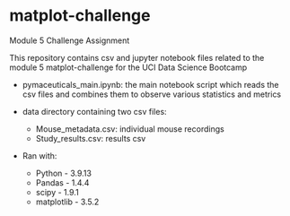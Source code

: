# matplot-challenge
Module 5 Challenge Assignment

This repository contains csv and jupyter notebook files related to the module 5 matplot-challenge for the UCI Data Science Bootcamp
- pymaceuticals_main.ipynb: the main notebook script which reads the csv files and combines them to observe various statistics and metrics
- data directory containing two csv files:
  - Mouse_metadata.csv: individual mouse recordings
  - Study_results.csv: results csv

 
- Ran with:
  - Python - 3.9.13
  - Pandas - 1.4.4
  - scipy - 1.9.1
  - matplotlib - 3.5.2
